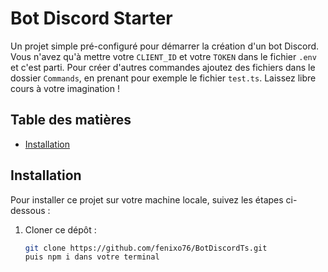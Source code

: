 # Bot Discord Starter

Un projet simple pré-configuré pour démarrer la création d'un bot Discord. Vous n'avez qu'à mettre votre `CLIENT_ID` et votre `TOKEN` dans le fichier `.env` et c'est parti. 
Pour créer d'autres commandes ajoutez des fichiers dans le dossier `Commands`, en prenant pour exemple le fichier `test.ts`. Laissez libre cours à votre imagination !

## Table des matières

- [Installation](#installation)


## Installation

Pour installer ce projet sur votre machine locale, suivez les étapes ci-dessous :

1. Cloner ce dépôt :
   ```bash
   git clone https://github.com/fenixo76/BotDiscordTs.git
   puis npm i dans votre terminal
